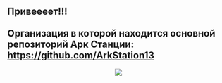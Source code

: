 Привеееет!!!<br><br>
Организация в которой находится основной репозиторий Арк Станции: https://github.com/ArkStation13
---

<div align=center>
  <img src="https://i.ibb.co/Tx3WsGp2/logo.png">
</div>
